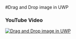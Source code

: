 #Drag and Drop image in UWP

### YouTube Video
[![Drag and Drop image in UWP](http://img.youtube.com/vi/K1JpunlzfsI/0.jpg)](https://youtu.be/K1JpunlzfsI "Drag and Drop image in UWP")
